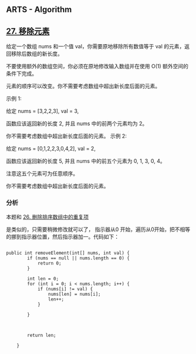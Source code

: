 ## ARTS - Algorithm
## [27. 移除元素](https://leetcode-cn.com/problems/remove-element/description/)

给定一个数组 nums 和一个值 val，你需要原地移除所有数值等于 val 的元素，返回移除后数组的新长度。

不要使用额外的数组空间，你必须在原地修改输入数组并在使用 O(1) 额外空间的条件下完成。

元素的顺序可以改变。你不需要考虑数组中超出新长度后面的元素。

示例 1:

给定 nums = [3,2,2,3], val = 3,

函数应该返回新的长度 2, 并且 nums 中的前两个元素均为 2。

你不需要考虑数组中超出新长度后面的元素。
示例 2:

给定 nums = [0,1,2,2,3,0,4,2], val = 2,

函数应该返回新的长度 5, 并且 nums 中的前五个元素为 0, 1, 3, 0, 4。

注意这五个元素可为任意顺序。

你不需要考虑数组中超出新长度后面的元素。


### 分析
本题和 [26. 删除排序数组中的重复项](https://leetcode-cn.com/problems/remove-duplicates-from-sorted-array/description/)

是类似的，只需要稍微修改就可以了， 指示器从0 开始，遍历从0开始，把不相等的挪到指示器位置，然后指示器加一。代码如下：

```

public int removeElement(int[] nums, int val) {
        if (nums == null || nums.length == 0) {
            return 0;
        }

        int len = 0;
        for (int i = 0; i < nums.length; i++) {
            if (nums[i] != val) {
                nums[len] = nums[i];
                len++;
            }

        }


       
        return len;

    }
```